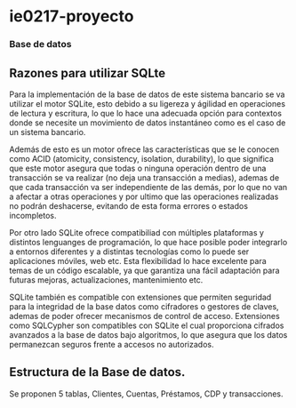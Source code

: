 # ie0217-proyecto


### Base de datos
## Razones para utilizar SQLte
Para la implementación de la base de datos de este sistema bancario se va utilizar el motor SQLite, esto debido a su ligereza y ágilidad en operaciones de lectura y escritura, lo que lo hace una adecuada opción para contextos donde se necesite un movimiento de datos instantáneo como es el caso de un sistema bancario.

Además de esto es un motor ofrece las características que se le conocen como ACID (atomicity, consistency, isolation, durability), lo que significa que este motor asegura que todas o ninguna operación dentro de una transacción se va realizar (no deja una transacción a medias), ademas de que cada transacción va ser independiente de las demás, por lo que no van a afectar a otras operaciones y por ultimo que las operaciones realizadas no podrán deshacerse, evitando de esta forma errores o estados incompletos.

Por otro lado SQLite ofrece compatibiliad con múltiples plataformas y distintos lenguanges de programación, lo que hace posible poder integrarlo a entornos diferentes y a distintas tecnologías como lo puede ser aplicaciones móviles, web etc. Esta flexibilidad lo hace excelente para temas de un código escalable, ya que garantiza una fácil adaptación para futuras mejoras, actualizaciones, mantenimiento etc.

SQLite también es compatible con extensiones que permiten seguridad para la integridad de la base datos como cifradores o gestores de claves, ademas de poder ofrecer mecanismos de control de acceso. Extensiones como SQLCypher son compatibles con SQLite el cual proporciona cifrados avanzados a la base de datos bajo algoritmos, lo que asegura que los datos permanezcan seguros frente a accesos no autorizados.

## Estructura de la Base de datos.
Se proponen 5 tablas, Clientes, Cuentas, Préstamos, CDP y transacciones.

